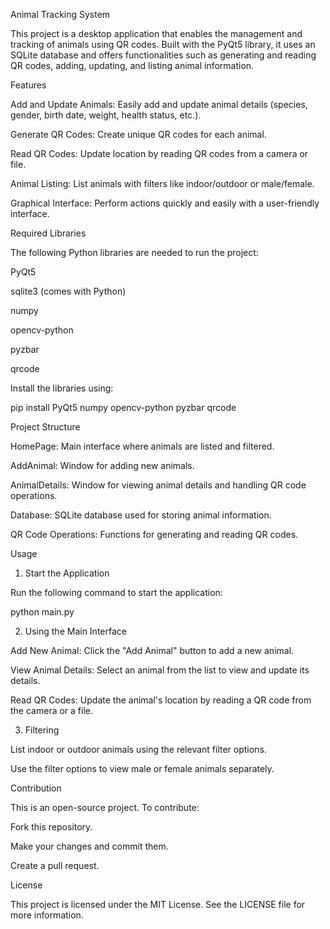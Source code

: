 Animal Tracking System

This project is a desktop application that enables the management and tracking of animals using QR codes. Built with the PyQt5 library, it uses an SQLite database and offers functionalities such as generating and reading QR codes, adding, updating, and listing animal information.

Features

Add and Update Animals: Easily add and update animal details (species, gender, birth date, weight, health status, etc.).

Generate QR Codes: Create unique QR codes for each animal.

Read QR Codes: Update location by reading QR codes from a camera or file.

Animal Listing: List animals with filters like indoor/outdoor or male/female.

Graphical Interface: Perform actions quickly and easily with a user-friendly interface.

Required Libraries

The following Python libraries are needed to run the project:

PyQt5

sqlite3 (comes with Python)

numpy

opencv-python

pyzbar

qrcode

Install the libraries using:

pip install PyQt5 numpy opencv-python pyzbar qrcode

Project Structure

HomePage: Main interface where animals are listed and filtered.

AddAnimal: Window for adding new animals.

AnimalDetails: Window for viewing animal details and handling QR code operations.

Database: SQLite database used for storing animal information.

QR Code Operations: Functions for generating and reading QR codes.

Usage

1. Start the Application

Run the following command to start the application:

python main.py

2. Using the Main Interface

Add New Animal: Click the "Add Animal" button to add a new animal.

View Animal Details: Select an animal from the list to view and update its details.

Read QR Codes: Update the animal's location by reading a QR code from the camera or a file.

3. Filtering

List indoor or outdoor animals using the relevant filter options.

Use the filter options to view male or female animals separately.

Contribution

This is an open-source project. To contribute:

Fork this repository.

Make your changes and commit them.

Create a pull request.

License

This project is licensed under the MIT License. See the LICENSE file for more information.
